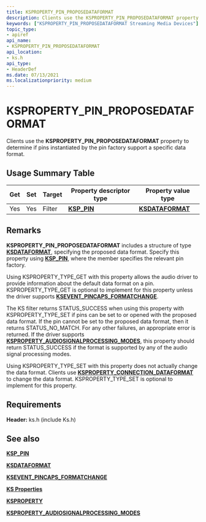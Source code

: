 ```yaml
---
title: KSPROPERTY_PIN_PROPOSEDATAFORMAT
description: Clients use the KSPROPERTY_PIN_PROPOSEDATAFORMAT property to determine if pins instantiated by the pin factory support a specific data format.
keywords: ["KSPROPERTY_PIN_PROPOSEDATAFORMAT Streaming Media Devices"]
topic_type:
- apiref
api_name:
- KSPROPERTY_PIN_PROPOSEDATAFORMAT
api_location:
- ks.h
api_type:
- HeaderDef
ms.date: 07/13/2021
ms.localizationpriority: medium
---
```


# KSPROPERTY_PIN_PROPOSEDATAFORMAT

Clients use the **KSPROPERTY_PIN_PROPOSEDATAFORMAT** property to determine if pins instantiated by the pin factory support a specific data format.

## Usage Summary Table

| Get | Set | Target | Property descriptor type | Property value type |
|--|--|--|--|--|
| Yes | Yes | Filter | [**KSP_PIN**](/windows-hardware/drivers/ddi/ks/ns-ks-ksp_pin) | [**KSDATAFORMAT**](/windows-hardware/drivers/ddi/ks/ns-ks-ksdataformat) |

## Remarks

**KSPROPERTY_PIN_PROPOSEDATAFORMAT** includes a structure of type [**KSDATAFORMAT**](/windows-hardware/drivers/ddi/ks/ns-ks-ksdataformat), specifying the proposed data format. Specify this property using [**KSP_PIN**](/windows-hardware/drivers/ddi/ks/ns-ks-ksp_pin), where the member specifies the relevant pin factory.

Using KSPROPERTY_TYPE_GET with this property allows the audio driver to provide information about the default data format on a pin. KSPROPERTY_TYPE_GET is optional to implement for this property unless the driver supports [**KSEVENT_PINCAPS_FORMATCHANGE**](../audio/ksevent-pincaps-formatchange.md).

The KS filter returns STATUS_SUCCESS when using this property with KSPROPERTY_TYPE_SET if pins can be set to or opened with the proposed data format. If the pin cannot be set to the proposed data format, then it returns STATUS_NO_MATCH. For any other failures, an appropriate error is returned. If the driver supports [**KSPROPERTY_AUDIOSIGNALPROCESSING_MODES**](../audio/ksproperty-audiosignalprocessing-modes.md), this property should return STATUS_SUCCESS if the format is supported by any of the audio signal processing modes.

Using KSPROPERTY_TYPE_SET with this property does not actually change the data format. Clients use [**KSPROPERTY_CONNECTION_DATAFORMAT**](ksproperty-connection-dataformat.md) to change the data format. KSPROPERTY_TYPE_SET is optional to implement for this property.

## Requirements

**Header:** ks.h (include Ks.h)

## See also

[**KSP_PIN**](/windows-hardware/drivers/ddi/ks/ns-ks-ksp_pin)

[**KSDATAFORMAT**](/windows-hardware/drivers/ddi/ks/ns-ks-ksdataformat)

[**KSEVENT_PINCAPS_FORMATCHANGE**](../audio/ksevent-pincaps-formatchange.md)

[**KS Properties**](ks-properties.md)

[**KSPROPERTY**](ksproperty-structure.md)

[**KSPROPERTY_AUDIOSIGNALPROCESSING_MODES**](../audio/ksproperty-audiosignalprocessing-modes.md)
